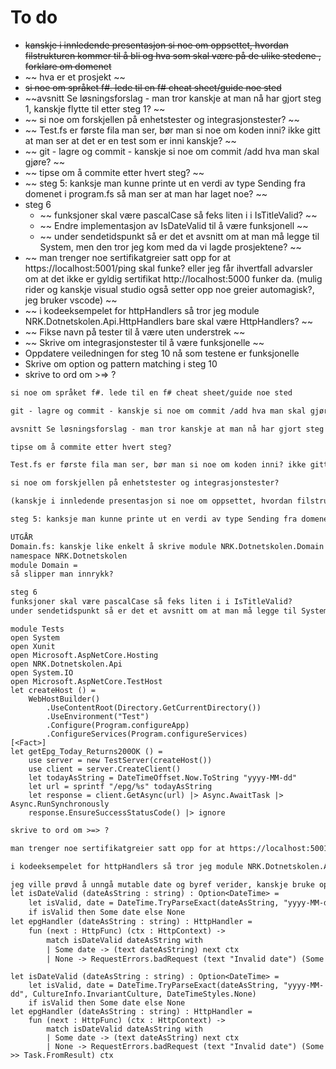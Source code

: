 # To do

- ~~kanskje i innledende presentasjon si noe om oppsettet, hvordan filstrukturen kommer til å bli og hva som skal være på de ulike stedene , forklare om domenet~~
- ~~ hva er et prosjekt ~~
- ~~si noe om språket f#. lede til en f# cheat sheet/guide noe sted~~
- ~~avsnitt Se løsningsforslag - man tror kanskje at man nå har gjort steg 1, kanskje flytte til etter steg 1? ~~
- ~~ si noe om forskjellen på enhetstester og integrasjonstester? ~~
- ~~ Test.fs er første fila man ser, bør man si noe om koden inni? ikke gitt at man ser at det er en test som er inni kanskje? ~~
- ~~ git - lagre og commit - kanskje si noe om commit /add hva man skal gjøre? ~~
- ~~ tipse om å commite etter hvert steg? ~~
- ~~ steg 5: kanksje man kunne printe ut en verdi av type Sending fra domenet i program.fs så man ser at man har laget noe? ~~
- steg 6
  - ~~ funksjoner skal være pascalCase så feks liten i i IsTitleValid? ~~
  - ~~ Endre implementasjon av IsDateValid til å være funksjonell ~~
  - ~~ under sendetidspunkt så er det et avsnitt om at man må legge til System, men den tror jeg kom med da vi lagde prosjektene? ~~
- ~~ man trenger noe sertifikatgreier satt opp for at https://localhost:5001/ping skal funke? eller jeg får ihvertfall advarsler om at det ikke er gyldig sertifikat http://localhost:5000 funker da. (mulig rider og kanskje visual studio også setter opp noe greier automagisk?, jeg bruker vscode) ~~
- ~~ i kodeeksempelet for httpHandlers så tror jeg module NRK.Dotnetskolen.Api.HttpHandlers  bare skal være HttpHandlers? ~~
- ~~ Fikse navn på tester til å være uten understrek ~~
- ~~ Skrive om integrasjonstester til å være funksjonelle ~~
- Oppdatere veiledningen for steg 10 nå som testene er funksjonelle
- Skrive om option og pattern matching i steg 10
- skrive to ord om >=> ?

```txt
si noe om språket f#. lede til en f# cheat sheet/guide noe sted

git - lagre og commit - kanskje si noe om commit /add hva man skal gjøre?

avsnitt Se løsningsforslag - man tror kanskje at man nå har gjort steg 1,kanskje flytte til etter steg 1?

tipse om å commite etter hvert steg?

Test.fs er første fila man ser, bør man si noe om koden inni? ikke gitt at man ser at det er en test som er inni kanskje?

si noe om forskjellen på enhetstester og integrasjonstester? 

(kanskje i innledende presentasjon si noe om oppsettet, hvordan filstrukturen kommer til å bli og hva som skal være på de ulike stedene. hva er et prosjekt, forklare om domenet)

steg 5: kanksje man kunne printe ut en verdi av type Sending fra domenet i program.fs så man ser at man har laget noe?

UTGÅR
Domain.fs: kanskje like enkelt å skrive module NRK.Dotnetskolen.Domain  øverst i stedet for 
namespace NRK.Dotnetskolen
module Domain =
så slipper man innrykk?

steg 6
funksjoner skal være pascalCase så feks liten i i IsTitleValid?
under sendetidspunkt så er det et avsnitt om at man må legge til System, men den tror jeg kom med da vi lagde prosjektene?
```

```f#
module Tests
open System
open Xunit
open Microsoft.AspNetCore.Hosting
open NRK.Dotnetskolen.Api
open System.IO
open Microsoft.AspNetCore.TestHost
let createHost () =
    WebHostBuilder()
        .UseContentRoot(Directory.GetCurrentDirectory()) 
        .UseEnvironment("Test")
        .Configure(Program.configureApp)
        .ConfigureServices(Program.configureServices)
[<Fact>]
let getEpg_Today_Returns200OK () =
    use server = new TestServer(createHost()) 
    use client = server.CreateClient()
    let todayAsString = DateTimeOffset.Now.ToString "yyyy-MM-dd"
    let url = sprintf "/epg/%s" todayAsString
    let response = client.GetAsync(url) |> Async.AwaitTask |> Async.RunSynchronously
    response.EnsureSuccessStatusCode() |> ignore
```

```txt
skrive to ord om >=> ?

man trenger noe sertifikatgreier satt opp for at https://localhost:5001/ping skal funke? eller jeg får ihvertfall advarsler om at det ikke er gyldig sertifikat http://localhost:5000 funker da. (mulig rider og kanskje visual studio også setter opp noe greier automagisk?, jeg bruker vscode)

i kodeeksempelet for httpHandlers så tror jeg module NRK.Dotnetskolen.Api.HttpHandlers  bare skal være HttpHandlers?

jeg ville prøvd å unngå mutable date og byref verider, kanskje bruke option?
let isDateValid (dateAsString : string) : Option<DateTime> =
	let isValid, date = DateTime.TryParseExact(dateAsString, "yyyy-MM-dd", CultureInfo.InvariantCulture, DateTimeStyles.None)
	if isValid then Some date else None
let epgHandler (dateAsString : string) : HttpHandler =
	fun (next : HttpFunc) (ctx : HttpContext) ->
		match isDateValid dateAsString with
		| Some date -> (text dateAsString) next ctx
		| None -> RequestErrors.badRequest (text "Invalid date") (Some >> Task.FromResult) ctx
```

```f#
let isDateValid (dateAsString : string) : Option<DateTime> =
	let isValid, date = DateTime.TryParseExact(dateAsString, "yyyy-MM-dd", CultureInfo.InvariantCulture, DateTimeStyles.None)
	if isValid then Some date else None
let epgHandler (dateAsString : string) : HttpHandler =
	fun (next : HttpFunc) (ctx : HttpContext) ->
		match isDateValid dateAsString with
		| Some date -> (text dateAsString) next ctx
		| None -> RequestErrors.badRequest (text "Invalid date") (Some >> Task.FromResult) ctx
```
